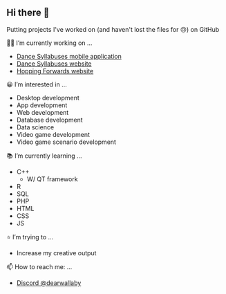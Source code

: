 ## Hi there 👋

Putting projects I've worked on (and haven't lost the files for 😢) on GitHub

👨‍💻 I’m currently working on ...
* [Dance Syllabuses mobile application](https://github.com/ProjectsKoryHasWorkedOn/DanceSyllabusesApp_2024)
* [Dance Syllabuses website](https://dancesyllabuses.com)
* [Hopping Forwards website](https://hoppingforwards.com/)

😀 I’m interested in ...
* Desktop development
* App development
* Web development
* Database development
* Data science
* Video game development
* Video game scenario development

📚 I’m currently learning ...
* C++
  * W/ QT framework
* R 
* SQL
* PHP
* HTML
* CSS
* JS

⭐ I’m trying to ...
* Increase my creative output

📫 How to reach me: ...
* [Discord @dearwallaby](https://discord.com/users/users/351352351870943233)
